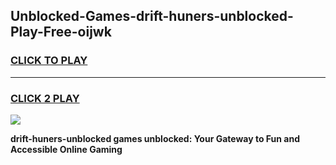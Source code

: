 
## Unblocked-Games-drift-huners-unblocked-Play-Free-oijwk
<h3>
<a href="https://premium76.site?title=drift-huners-unblocked&ref=20M">CLICK TO PLAY</a></h3>
<hr>

<h3>
<a href="https://premium76.site?title=drift-huners-unblocked&ref=20M">CLICK 2 PLAY</a>
  
</h3>

<a href="https://premium76.site?title=drift-huners-unblocked&ref=19M"><img src="https://clearcache.store/games.png"></a>


**drift-huners-unblocked games unblocked: Your Gateway to Fun and Accessible Online Gaming**
